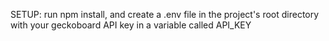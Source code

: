 SETUP: run npm install, and create a .env file in the project's root directory with your
geckoboard API key in a variable called API_KEY